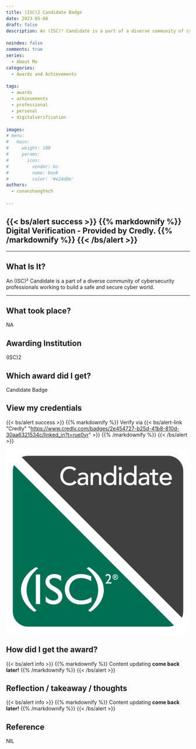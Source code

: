 ```yaml
---
title: (ISC)2 Candidate Badge
date: 2023-05-08
draft: false
description: An (ISC)² Candidate is a part of a diverse community of cybersecurity professionals working to build a safe and secure cyber world.

noindex: false
comments: true
series:
  - About Me
categories:
  - Awards and Achievements
  
tags:
  - awards
  - achievements
  - professional
  - personal
  - digitalverification

images:
# menu:
#   main:
#     weight: 100
#     params:
#       icon:
#         vendor: bs
#         name: book
#         color: '#e24d0e'
authors:
  - conanzhangtech

---
```

{{< bs/alert success >}}
{{% markdownify %}}
Digital Verification - Provided by Credly.
{{% /markdownify %}}
{{< /bs/alert >}}
---
---
## What Is It?

An (ISC)² Candidate is a part of a diverse community of cybersecurity professionals working to build a safe and secure cyber world.

---

## What took place?

NA

## Awarding Institution

(ISC)2

## Which award did I get?

Candidate Badge

## View my credentials
{{< bs/alert success >}}
{{% markdownify %}}
Verify via {{< bs/alert-link "Credly" "https://www.credly.com/badges/2e454727-b25d-41b8-810d-30aa6321534c/linked_in?t=rue0yr" >}}
{{% /markdownify %}}
{{< /bs/alert >}}

![(ISC)2 Candidate Badge](credential1.jpg)

## How did I get the award?

{{< bs/alert info >}}
{{% markdownify %}}
Content updating **come back later!**
{{% /markdownify %}}
{{< /bs/alert >}}

## Reflection / takeaway / thoughts

{{< bs/alert info >}}
{{% markdownify %}}
Content updating **come back later!**
{{% /markdownify %}}
{{< /bs/alert >}}


## Reference

NIL


